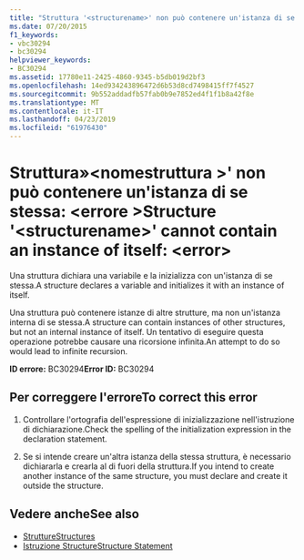 ```yaml
---
title: "Struttura '<structurename>' non può contenere un'istanza di se stessa: <error>"
ms.date: 07/20/2015
f1_keywords:
- vbc30294
- bc30294
helpviewer_keywords:
- BC30294
ms.assetid: 17780e11-2425-4860-9345-b5db019d2bf3
ms.openlocfilehash: 14ed934243896472d6b53d8cd7498415ff7f4527
ms.sourcegitcommit: 9b552addadfb57fab0b9e7852ed4f1f1b8a42f8e
ms.translationtype: MT
ms.contentlocale: it-IT
ms.lasthandoff: 04/23/2019
ms.locfileid: "61976430"
---
```

# <a name="structure-structurename-cannot-contain-an-instance-of-itself-error"></a><span data-ttu-id="9fcfe-102">Struttura»\<nomestruttura >' non può contenere un'istanza di se stessa: \<errore ></span><span class="sxs-lookup"><span data-stu-id="9fcfe-102">Structure '\<structurename>' cannot contain an instance of itself: \<error></span></span>
<span data-ttu-id="9fcfe-103">Una struttura dichiara una variabile e la inizializza con un'istanza di se stessa.</span><span class="sxs-lookup"><span data-stu-id="9fcfe-103">A structure declares a variable and initializes it with an instance of itself.</span></span>  
  
 <span data-ttu-id="9fcfe-104">Una struttura può contenere istanze di altre strutture, ma non un'istanza interna di se stessa.</span><span class="sxs-lookup"><span data-stu-id="9fcfe-104">A structure can contain instances of other structures, but not an internal instance of itself.</span></span> <span data-ttu-id="9fcfe-105">Un tentativo di eseguire questa operazione potrebbe causare una ricorsione infinita.</span><span class="sxs-lookup"><span data-stu-id="9fcfe-105">An attempt to do so would lead to infinite recursion.</span></span>  
  
 <span data-ttu-id="9fcfe-106">**ID errore:** BC30294</span><span class="sxs-lookup"><span data-stu-id="9fcfe-106">**Error ID:** BC30294</span></span>  
  
## <a name="to-correct-this-error"></a><span data-ttu-id="9fcfe-107">Per correggere l'errore</span><span class="sxs-lookup"><span data-stu-id="9fcfe-107">To correct this error</span></span>  
  
1. <span data-ttu-id="9fcfe-108">Controllare l'ortografia dell'espressione di inizializzazione nell'istruzione di dichiarazione.</span><span class="sxs-lookup"><span data-stu-id="9fcfe-108">Check the spelling of the initialization expression in the declaration statement.</span></span>  
  
2. <span data-ttu-id="9fcfe-109">Se si intende creare un'altra istanza della stessa struttura, è necessario dichiararla e crearla al di fuori della struttura.</span><span class="sxs-lookup"><span data-stu-id="9fcfe-109">If you intend to create another instance of the same structure, you must declare and create it outside the structure.</span></span>  
  
## <a name="see-also"></a><span data-ttu-id="9fcfe-110">Vedere anche</span><span class="sxs-lookup"><span data-stu-id="9fcfe-110">See also</span></span>

- [<span data-ttu-id="9fcfe-111">Strutture</span><span class="sxs-lookup"><span data-stu-id="9fcfe-111">Structures</span></span>](../../visual-basic/programming-guide/language-features/data-types/structures.md)
- [<span data-ttu-id="9fcfe-112">Istruzione Structure</span><span class="sxs-lookup"><span data-stu-id="9fcfe-112">Structure Statement</span></span>](../../visual-basic/language-reference/statements/structure-statement.md)
